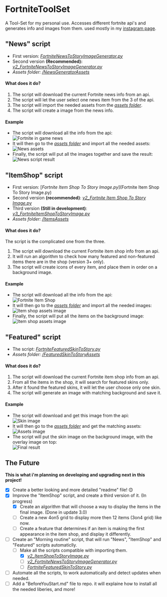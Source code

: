 # **FortniteToolSet**
A Tool-Set for my personal use.
Accesses different fortnite api's and generates info and images from them.
used mostly in my [instagram page](https://www.instagram.com/reala10n/).

## **"News"** script
- First version: [_FortniteNewsToStoryImageGenerator.py_](FortniteNewsToStoryImageGenerator.py)
- Second version **(Recommended):** [_v2_FortniteNewsToStoryImageGenerator.py_](v2_NewsToStoryImage.py)
- _Assets folder:_ [_/NewsGeneratorAssets_](/NewsGeneratorAssets)

#### What does it do?
1. The script will download the current Fortnite news info from an api.
2. The script will let the user select one news item from the 3 of the api. 
3. The script will import the needed assets from the [_assets folder_](/NewsGeneratorAssets).
4. The script will create a image from the news info.

#### Example
- The script will download all the info from the api:<br />
![Fortnite in game news](https://i.imgur.com/rA5KOOw.png)
- It will then go to the [_assets folder_](/NewsGeneratorAssets) and import all the needed assets:<br />
![News assets](https://i.imgur.com/MPprH8P.png)
- Finally, the script will put all the images together and save the result:<br />
![News script result](https://i.imgur.com/p3EZqw7.png) 

## **"ItemShop"** script
- First version: [_Fortnite Item Shop To Story Image.py_](Fortnite Item Shop To Story Image.py)
- Second version **(recommended)**: [_v2_Fortnite Item Shop To Story Image.py_](v2_ItemShopToStoryImage.py)
- Third version **(Still in development)**: [_v3_FortniteItemShopToStoryImage.py_](v3_ItemShopToStoryImage.py)
- _Assets folder:_ [_/ItemsAssets_](/ItemsAssets)

#### What does it do?
The script is the complicated one from the three.
1. The script will download the current Fortnite item shop info from an api.
2. It will run an algorithm to check how many featured and non-featured items there are in the shop (version 3+ only).
3. The script will create icons of every item, and place them in order on a background image.

#### Example
- The script will download all the info from the api:<br />
![Fortnite Item Shop](https://i.imgur.com/Yt0YR4R.png)
- It will then go to the [_assets folder_](/ItemsAssets) and import all the needed images:<br />
![Item shop assets image](https://i.imgur.com/f80DOoa.png)
- Finally, the script will put all the items on the background image:<br />
![Item shop assets image](https://i.imgur.com/nDCEHNE.png)


## **"Featured"** script
- The script: [_FortniteFeaturedSkinToStory.py_](FortniteFeaturedSkinToStory.py)
- _Assets folder:_ [_/FeaturedSkinToStoryAssets_](/FeaturedSkinToStoryAssets)

#### What does it do?
1. The script will download the current Fortnite item shop info from an api.
2. From all the items in the shop, it will search for featured skins only.
3. After it found the featured skins, it will let the user choose only one skin.
4. The script will generate an image with matching background and save it.

#### Example
- The script will download and get this image from the api:<br />
![Skin image](https://i.imgur.com/vwa2uqi.png)
- It will then go to the [_assets folder_](/FeaturedSkinToStoryAssets) and get the matching assets:<br />
![Assets image](https://i.imgur.com/bU0WgNa.png)
- The script will put the skin image on the background image, with the overlay image on top:<br />
![Final result](https://i.imgur.com/X9HN6RX.png)



## The Future
**This is what i'm planning on developing and upgrading next in this project!**
- [x] Create a better looking and more detailed "readme" file! :blush:
- [x] Improve the "ItemShop" script, and create a third version of it. (In progress)
  - [x] Create an algorithm that will choose a way to display the items in the final image. (Done in update 3.0)
  - [ ] Create a new 4on5 grid to display more then 12 items (3on4 grid) like now.
  - [ ] Create a feature that determines if an item is making the first appearance in the item shop, and display it differently.
- [ ] Create an "Morning routine" script, that will run "News", "ItemShop" and "Featured" scripts automaticlly.
  - [ ] Make all the scripts compatible with importing them.
    - [x] [_v2_ItemShopToStoryImage.py_](v2_ItemShopToStoryImage.py)
    - [ ] [_v2_FortniteNewsToStoryImageGenerator.py_](v2_NewsToStoryImage.py)
    - [ ] [_FortniteFeaturedSkinToStory.py_](FortniteFeaturedSkinToStory.py)
- [ ] Automate all the scripts, to work automatically and detect updates when needed.
- [ ] Add a "BeforeYouStart.md" file to repo. it will explaine how to install all the needed liberies, and more!